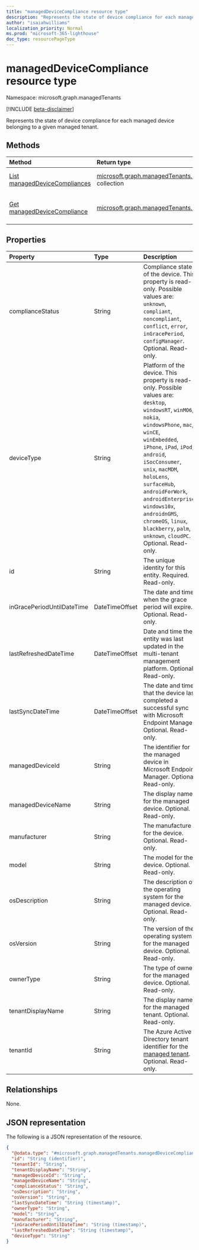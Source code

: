 ```yaml
---
title: "managedDeviceCompliance resource type"
description: "Represents the state of device compliance for each managed device belonging to a given managed tenant."
author: "isaiahwilliams"
localization_priority: Normal
ms.prod: "microsoft-365-lighthouse"
doc_type: resourcePageType
---
```


# managedDeviceCompliance resource type

Namespace: microsoft.graph.managedTenants

[!INCLUDE [beta-disclaimer](../../includes/beta-disclaimer.md)]

Represents the state of device compliance for each managed device belonging to a given managed tenant.

## Methods
|Method|Return type|Description|
|:---|:---|:---|
|[List managedDeviceCompliances](../api/managedtenants-managedtenant-list-manageddevicecompliances.md)|[microsoft.graph.managedTenants.managedDeviceCompliance](../resources/managedtenants-manageddevicecompliance.md) collection|Get a list of the [managedDeviceCompliance](../resources/managedtenants-manageddevicecompliance.md) objects and their properties.|
|[Get managedDeviceCompliance](../api/managedtenants-manageddevicecompliance-get.md)|[microsoft.graph.managedTenants.managedDeviceCompliance](../resources/managedtenants-manageddevicecompliance.md)|Read the properties and relationships of a [managedDeviceCompliance](../resources/managedtenants-manageddevicecompliance.md) object.|

## Properties
|Property|Type|Description|
|:---|:---|:---|
|complianceStatus|String|Compliance state of the device. This property is read-only. Possible values are: `unknown`, `compliant`, `noncompliant`, `conflict`, `error`, `inGracePeriod`, `configManager`. Optional. Read-only.|
|deviceType|String|Platform of the device. This property is read-only. Possible values are: `desktop`, `windowsRT`, `winMO6`, `nokia`, `windowsPhone`, `mac`, `winCE`, `winEmbedded`, `iPhone`, `iPad`, `iPod`, `android`, `iSocConsumer`, `unix`, `macMDM`, `holoLens`, `surfaceHub`, `androidForWork`, `androidEnterprise`, `windows10x`, `androidnGMS`, `chromeOS`, `linux`, `blackberry`, `palm`, `unknown`, `cloudPC`.  Optional. Read-only.|
|id|String|The unique identity for this entity. Required. Read-only.|
|inGracePeriodUntilDateTime|DateTimeOffset|The date and time when the grace period will expire. Optional. Read-only.|
|lastRefreshedDateTime|DateTimeOffset|Date and time the entity was last updated in the multi-tenant management platform. Optional. Read-only.|
|lastSyncDateTime|DateTimeOffset|The date and time that the device last completed a successful sync with Microsoft Endpoint Manager. Optional. Read-only.|
|managedDeviceId|String|The identifier for the managed device in Microsoft Endpoint Manager. Optional. Read-only.|
|managedDeviceName|String|The display name for the managed device. Optional. Read-only.|
|manufacturer|String|The manufacture for the device. Optional. Read-only.|
|model|String|The model for the device. Optional. Read-only.|
|osDescription|String|The description of the operating system for the managed device. Optional. Read-only.|
|osVersion|String|The version of the operating system for the managed device. Optional. Read-only.|
|ownerType|String|The type of owner for the managed device. Optional. Read-only.|
|tenantDisplayName|String|The display name for the managed tenant. Optional. Read-only.|
|tenantId|String|The Azure Active Directory tenant identifier for the [managed tenant](../resources/managedtenants-tenant.md). Optional. Read-only.|

## Relationships
None.

## JSON representation
The following is a JSON representation of the resource.
<!-- {
  "blockType": "resource",
  "keyProperty": "id",
  "@odata.type": "microsoft.graph.managedTenants.managedDeviceCompliance",
  "baseType": "microsoft.graph.entity",
  "openType": true
}
-->
``` json
{
  "@odata.type": "#microsoft.graph.managedTenants.managedDeviceCompliance",
  "id": "String (identifier)",
  "tenantId": "String",
  "tenantDisplayName": "String",
  "managedDeviceId": "String",
  "managedDeviceName": "String",
  "complianceStatus": "String",
  "osDescription": "String",
  "osVersion": "String",
  "lastSyncDateTime": "String (timestamp)",
  "ownerType": "String",
  "model": "String",
  "manufacturer": "String",
  "inGracePeriodUntilDateTime": "String (timestamp)",
  "lastRefreshedDateTime": "String (timestamp)",
  "deviceType": "String"
}
```
